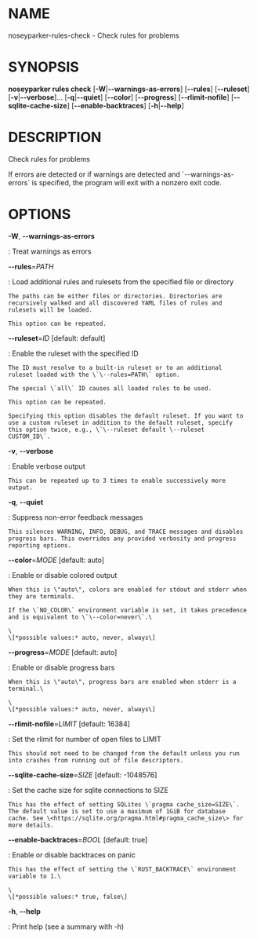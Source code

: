 # NAME

noseyparker-rules-check - Check rules for problems

# SYNOPSIS

**noseyparker rules check** \[**-W**\|**\--warnings-as-errors**\]
\[**\--rules**\] \[**\--ruleset**\] \[**-v**\|**\--verbose**\]\...
\[**-q**\|**\--quiet**\] \[**\--color**\] \[**\--progress**\]
\[**\--rlimit-nofile**\] \[**\--sqlite-cache-size**\]
\[**\--enable-backtraces**\] \[**-h**\|**\--help**\]

# DESCRIPTION

Check rules for problems

If errors are detected or if warnings are detected and
\`\--warnings-as-errors\` is specified, the program will exit with a
nonzero exit code.

# OPTIONS

**-W**, **\--warnings-as-errors**

:   Treat warnings as errors

**\--rules**=*PATH*

:   Load additional rules and rulesets from the specified file or
    directory

    The paths can be either files or directories. Directories are
    recursively walked and all discovered YAML files of rules and
    rulesets will be loaded.

    This option can be repeated.

**\--ruleset**=*ID* \[default: default\]

:   Enable the ruleset with the specified ID

    The ID must resolve to a built-in ruleset or to an additional
    ruleset loaded with the \`\--rules=PATH\` option.

    The special \`all\` ID causes all loaded rules to be used.

    This option can be repeated.

    Specifying this option disables the default ruleset. If you want to
    use a custom ruleset in addition to the default ruleset, specify
    this option twice, e.g., \`\--ruleset default \--ruleset
    CUSTOM_ID\`.

**-v**, **\--verbose**

:   Enable verbose output

    This can be repeated up to 3 times to enable successively more
    output.

**-q**, **\--quiet**

:   Suppress non-error feedback messages

    This silences WARNING, INFO, DEBUG, and TRACE messages and disables
    progress bars. This overrides any provided verbosity and progress
    reporting options.

**\--color**=*MODE* \[default: auto\]

:   Enable or disable colored output

    When this is \"auto\", colors are enabled for stdout and stderr when
    they are terminals.

    If the \`NO_COLOR\` environment variable is set, it takes precedence
    and is equivalent to \`\--color=never\`.\

    \
    \[*possible values:* auto, never, always\]

**\--progress**=*MODE* \[default: auto\]

:   Enable or disable progress bars

    When this is \"auto\", progress bars are enabled when stderr is a
    terminal.\

    \
    \[*possible values:* auto, never, always\]

**\--rlimit-nofile**=*LIMIT* \[default: 16384\]

:   Set the rlimit for number of open files to LIMIT

    This should not need to be changed from the default unless you run
    into crashes from running out of file descriptors.

**\--sqlite-cache-size**=*SIZE* \[default: -1048576\]

:   Set the cache size for sqlite connections to SIZE

    This has the effect of setting SQLites \`pragma cache_size=SIZE\`.
    The default value is set to use a maximum of 1GiB for database
    cache. See \<https://sqlite.org/pragma.html#pragma_cache_size\> for
    more details.

**\--enable-backtraces**=*BOOL* \[default: true\]

:   Enable or disable backtraces on panic

    This has the effect of setting the \`RUST_BACKTRACE\` environment
    variable to 1.\

    \
    \[*possible values:* true, false\]

**-h**, **\--help**

:   Print help (see a summary with -h)
